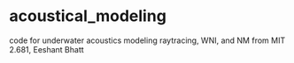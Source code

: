 # acoustical_modeling
code for underwater acoustics modeling
raytracing, WNI, and NM from MIT 2.681, Eeshant Bhatt

